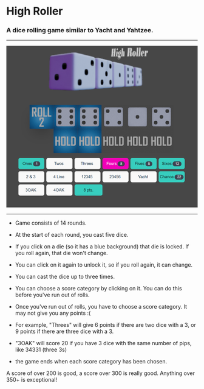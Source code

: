 # High Roller

### A dice rolling game similar to Yacht and Yahtzee.

---

![Game screenshot](./public/screenshot.png)

---

- Game consists of 14 rounds.

- At the start of each round, you cast five dice.

- If you click on a die (so it has a blue background) that die is locked. If you roll again, that die won't change.

- You can click on it again to unlock it, so if you roll again, it can change.

- You can cast the dice up to three times.

- You can choose a score category by clicking on it. You can do this before you've run out of rolls.

- Once you've run out of rolls, you have to choose a score category. It may not give you any points :(

- For example, "Threes" will give 6 points if there are two dice with a 3, or 9 points if there are three dice with a 3.

- "3OAK" will score 20 if you have 3 dice with the same number of pips, like 34331 (three 3s)

- the game ends when each score category has been chosen.

A score of over 200 is good, a score over 300 is really good. Anything over 350+ is exceptional!
